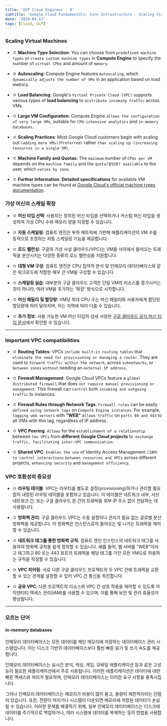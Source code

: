 ```yaml
---
title: 'GCP Cloud Engineer - 8'
subtitle: 'Google Cloud Fundamentals: Core Infrastructure - Scaling Virtual Machines / Importance VPC compatibilities(호환성)'
date: '2024-04-13'
tags: [Cloud, GCP]
---
```


### Scaling Virtual Machines

- ㅇ **Machine Type Selection**: You can choose from `predefined machine types` or `create custom machine types` in **Compute Engine** to specify the number of `virtual CPUs` and amount of `memory`.

- ㅇ **Autoscaling**: Compute Engine features `Autoscaling`, which `dynamically adjusts the number of VMs` in an application based on load metrics.

- ㅇ **Load Balancing**: Google's `Virtual Private Cloud (VPC)` supports various types of **load balancing** to `distribute incoming traffic` across VMs.

- ㅇ **Large VM Configuration**: Compute Engine `allows the configuration of very large VMs`, suitable for `CPU-intensive analytics` and `in-memory databases`.

- ㅇ **Scaling Practices**: Most Google Cloud customers begin with scaling out `(adding more VMs)(Preferred)` rather `than scaling up (increasing resources in a single VM)`.

- ㅇ **Machine Family and Quotas**: The `maximum` number of `CPUs per VM` depends on the `machine family` and the `quota(할당량) available` to the user, which `varies by zone`.

- ㅇ **Further Information**: **Detailed specifications** for available VM machine types can be found at [Google Cloud's official machine types documentation](https://cloud.google.com/compute/docs/machine-types).

### 가상 머신의 스케일 확장

- ㅇ **머신 타입 선택**: 사용자는 정의된 머신 타입을 선택하거나 커스텀 머신 타입을 생성하여 가상 CPU 수와 메모리 양을 지정할 수 있습니다.

- ㅇ **자동 스케일링**: 컴퓨트 엔진은 부하 메트릭에 기반해 애플리케이션의 VM 수를 동적으로 조정하는 자동 스케일링 기능을 제공합니다.

- ㅇ **로드 밸런싱**: 구글의 가상 사설 클라우드(VPC)는 VM들 사이에서 들어오는 트래픽을 분산시키는 다양한 종류의 로드 밸런싱을 지원합니다.

- ㅇ **대형 VM 구성**: 컴퓨트 엔진은 CPU 집약적 분석 및 인메모리 데이터베이스와 같은 워크로드에 적합한 매우 큰 VM을 구성할 수 있습니다.

- ㅇ **스케일링 실습**: 대부분의 구글 클라우드 고객은 단일 VM의 리소스를 증가시키는 것이 아니라, 여러 VM을 추가하는 '확장' 방식으로 시작합니다.

- ㅇ **머신 패밀리 및 할당량**: VM당 최대 CPU 수는 머신 패밀리와 사용자에게 할당된 할당량에 따라 달라지며, 이는 지역에 따라 다를 수 있습니다.

- ㅇ **추가 정보**: 사용 가능한 VM 머신 타입의 상세 사양은 [구글 클라우드 공식 머신 타입 문서](https://cloud.google.com/compute/docs/machine-types)에서 확인할 수 있습니다.

--------------------

### Important VPC compatibilities


- ㅇ **Routing Tables**: VPCs `include built-in routing tables` that `eliminate the need for provisioning or managing a router`. They are used to `forward traffic within the network`, across `subnetworks`, or `between zones` `without` needing an `external IP address`.

- ㅇ **Firewall Management**: Google Cloud VPCs feature a `global distributed firewall` that does `not require manual provisioning or management`. This firewall can `control` both `incoming and outgoing traffic` to instances.

- ㅇ **Firewall Rules through Network Tags**: `Firewall rules` can be easily `defined using network tags` on `Compute Engine instances`. For example, `tagging web servers` with **"WEB"** a`llows traffic` on `ports 80 and 443` to all VMs with this tag, regardless of IP address.

- ㅇ **VPC Peering**: `Allows` for the `establishment of a relationship` between `two VPCs` from **different Google Cloud projects** to` exchange traffic, facilitating inter-VPC communication`.

- ㅇ **Shared VPC**: `Enables the use` of Identity Access Management `(IAM) to control interactions` `between resources and VPCs` across different projects, `enhancing security` and `management efficiency`.

### VPC 호환성의 중요성


- ㅇ **라우팅 테이블**: VPC는 라우터를 별도로 설정(provisioning)하거나 관리할 필요 없이 내장된 라우팅 테이블을 포함하고 있습니다. 이 테이블은 네트워크 내부, 서브네트워크 간, 또는 구글 클라우드 존 간의 트래픽을 외부 IP 주소 없이 전달하는 데 사용됩니다.

- ㅇ **방화벽 관리**: 구글 클라우드 VPC는 수동 설정이나 관리가 필요 없는 글로벌 분산 방화벽을 제공합니다. 이 방화벽은 인스턴스로의 들어오는 및 나가는 트래픽을 제어할 수 있습니다.

- ㅇ **네트워크 태그를 통한 방화벽 규칙**: 컴퓨트 엔진 인스턴스의 네트워크 태그를 사용하여 방화벽 규칙을 쉽게 정의할 수 있습니다. 예를 들어, 웹 서버를 "WEB"이라고 태그하고 80 또는 443 포트의 트래픽을 해당 태그를 가진 모든 VM으로 허용하는 규칙을 작성할 수 있습니다.

- ㅇ **VPC 피어링**: 서로 다른 구글 클라우드 프로젝트의 두 VPC 간에 트래픽을 교환할 수 있는 관계를 설정할 수 있어 VPC 간 통신을 촉진합니다.

- ㅇ **공유 VPC**: 다른 프로젝트의 리소스와 VPC 간 상호 작용을 제어할 수 있도록 아이덴티티 액세스 관리(IAM)를 사용할 수 있으며, 이를 통해 보안 및 관리 효율성이 향상됩니다.


------

### 모르는 단어

#### in-memory databases

인메모리 데이터베이스는 모든 데이터를 메인 메모리에 저장하는 데이터베이스 관리 시스템입니다. 이는 디스크 기반의 데이터베이스보다 훨씬 빠른 읽기 및 쓰기 속도를 제공합니다.

인메모리 데이터베이스는 실시간 분석, 캐싱, 게임, 모바일 애플리케이션 등과 같은 고성능이 필요한 애플리케이션에서 주로 사용됩니다. 이러한 애플리케이션은 데이터에 대한 빠른 액세스와 처리가 필요하며, 인메모리 데이터베이스는 이러한 요구 사항을 충족시킵니다.

그러나 인메모리 데이터베이스는 메모리가 비용이 많이 들고, 용량이 제한적이라는 단점이 있습니다. 또한, 전원이 꺼지거나 시스템이 다운되면 메모리에 저장된 데이터가 손실될 수 있습니다. 이러한 문제를 해결하기 위해, 일부 인메모리 데이터베이스는 디스크에 데이터를 주기적으로 백업하거나, 여러 시스템에 데이터를 복제하는 등의 방법을 사용합니다.